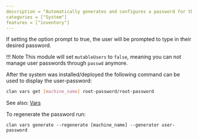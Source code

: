 ```yaml
---
description = "Automatically generates and configures a password for the specified user account."
categories = ["System"]
features = ["inventory"]
---
```


If setting the option prompt to true, the user will be prompted to type in their desired password.

!!! Note
    This module will set `mutableUsers` to `false`, meaning you can not manage user passwords through `passwd` anymore.


After the system was installed/deployed the following command can be used to display the user-password:

```bash
clan vars get [machine_name] root-password/root-password
```

See also: [Vars](../../manual/vars-backend.md)

To regenerate the password run:
```
clan vars generate --regenerate [machine_name] --generator user-password
```
